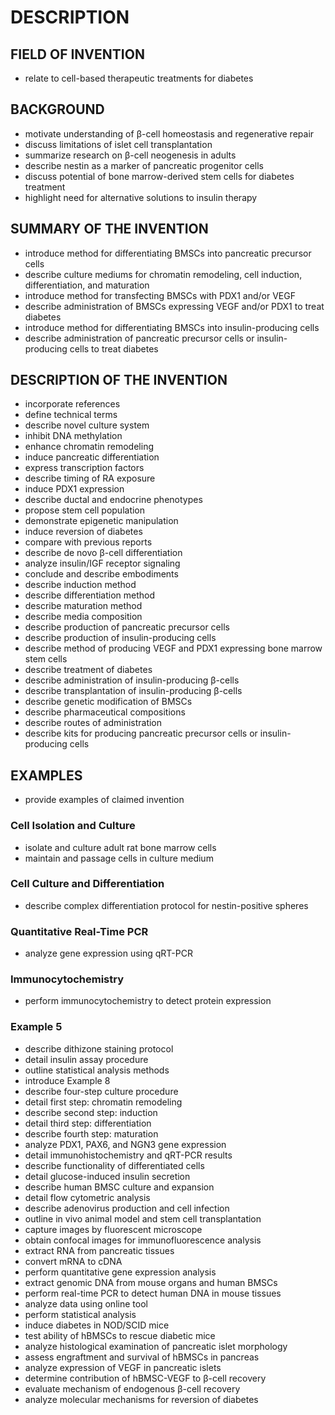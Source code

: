 # DESCRIPTION

## FIELD OF INVENTION

- relate to cell-based therapeutic treatments for diabetes

## BACKGROUND

- motivate understanding of β-cell homeostasis and regenerative repair
- discuss limitations of islet cell transplantation
- summarize research on β-cell neogenesis in adults
- describe nestin as a marker of pancreatic progenitor cells
- discuss potential of bone marrow-derived stem cells for diabetes treatment
- highlight need for alternative solutions to insulin therapy

## SUMMARY OF THE INVENTION

- introduce method for differentiating BMSCs into pancreatic precursor cells
- describe culture mediums for chromatin remodeling, cell induction, differentiation, and maturation
- introduce method for transfecting BMSCs with PDX1 and/or VEGF
- describe administration of BMSCs expressing VEGF and/or PDX1 to treat diabetes
- introduce method for differentiating BMSCs into insulin-producing cells
- describe administration of pancreatic precursor cells or insulin-producing cells to treat diabetes

## DESCRIPTION OF THE INVENTION

- incorporate references
- define technical terms
- describe novel culture system
- inhibit DNA methylation
- enhance chromatin remodeling
- induce pancreatic differentiation
- express transcription factors
- describe timing of RA exposure
- induce PDX1 expression
- describe ductal and endocrine phenotypes
- propose stem cell population
- demonstrate epigenetic manipulation
- induce reversion of diabetes
- compare with previous reports
- describe de novo β-cell differentiation
- analyze insulin/IGF receptor signaling
- conclude and describe embodiments
- describe induction method
- describe differentiation method
- describe maturation method
- describe media composition
- describe production of pancreatic precursor cells
- describe production of insulin-producing cells
- describe method of producing VEGF and PDX1 expressing bone marrow stem cells
- describe treatment of diabetes
- describe administration of insulin-producing β-cells
- describe transplantation of insulin-producing β-cells
- describe genetic modification of BMSCs
- describe pharmaceutical compositions
- describe routes of administration
- describe kits for producing pancreatic precursor cells or insulin-producing cells

## EXAMPLES

- provide examples of claimed invention

### Cell Isolation and Culture

- isolate and culture adult rat bone marrow cells
- maintain and passage cells in culture medium

### Cell Culture and Differentiation

- describe complex differentiation protocol for nestin-positive spheres

### Quantitative Real-Time PCR

- analyze gene expression using qRT-PCR

### Immunocytochemistry

- perform immunocytochemistry to detect protein expression

### Example 5

- describe dithizone staining protocol
- detail insulin assay procedure
- outline statistical analysis methods
- introduce Example 8
- describe four-step culture procedure
- detail first step: chromatin remodeling
- describe second step: induction
- detail third step: differentiation
- describe fourth step: maturation
- analyze PDX1, PAX6, and NGN3 gene expression
- detail immunohistochemistry and qRT-PCR results
- describe functionality of differentiated cells
- detail glucose-induced insulin secretion
- describe human BMSC culture and expansion
- detail flow cytometric analysis
- describe adenovirus production and cell infection
- outline in vivo animal model and stem cell transplantation
- capture images by fluorescent microscope
- obtain confocal images for immunofluorescence analysis
- extract RNA from pancreatic tissues
- convert mRNA to cDNA
- perform quantitative gene expression analysis
- extract genomic DNA from mouse organs and human BMSCs
- perform real-time PCR to detect human DNA in mouse tissues
- analyze data using online tool
- perform statistical analysis
- induce diabetes in NOD/SCID mice
- test ability of hBMSCs to rescue diabetic mice
- analyze histological examination of pancreatic islet morphology
- assess engraftment and survival of hBMSCs in pancreas
- analyze expression of VEGF in pancreatic islets
- determine contribution of hBMSC-VEGF to β-cell recovery
- evaluate mechanism of endogenous β-cell recovery
- analyze molecular mechanisms for reversion of diabetes


